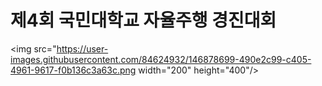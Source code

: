 # 제4회 국민대학교 자율주행 경진대회
<img src="https://user-images.githubusercontent.com/84624932/146878699-490e2c99-c405-4961-9617-f0b136c3a63c.png  width="200" height="400"/>
